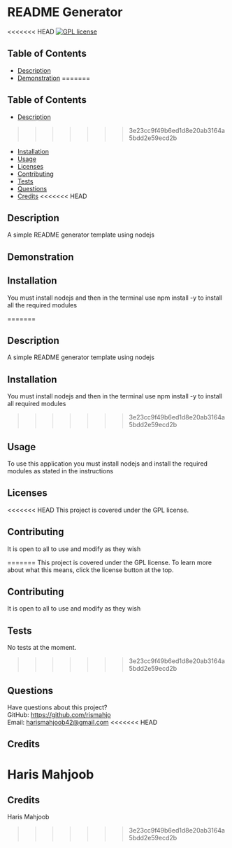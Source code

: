 # README Generator
<<<<<<< HEAD
[![GPL license](https://img.shields.io/badge/License-GPL-blue.svg)](http://perso.crans.org/besson/LICENSE.html)
## Table of Contents
* [Description](#description)
* [Demonstration](#demonstration)
=======

## Table of Contents
* [Description](#description)
>>>>>>> 3e23cc9f49b6ed1d8e20ab3164a5bdd2e59ecd2b
* [Installation](#installation)
* [Usage](#usage)
* [Licenses](#licenses)
* [Contributing](#contributing)
* [Tests](#tests)
* [Questions](#questions)
* [Credits](#credits)
<<<<<<< HEAD
## Description
A simple README generator template using nodejs

## Demonstration

## Installation
You must install nodejs and then in the terminal use npm install -y to install all the required modules

=======
    
## Description
    
A simple README generator template using nodejs
    
   
## Installation
You must install nodejs and then in the terminal use npm install -y to install all required modules
    
>>>>>>> 3e23cc9f49b6ed1d8e20ab3164a5bdd2e59ecd2b
## Usage
To use this application you must install nodejs and install the required modules as stated in the instructions

## Licenses
<<<<<<< HEAD
      This project is covered under the GPL license.

## Contributing
It is open to all to use and modify as they wish

=======
This project is covered under the GPL license. To learn more about what this means, click the license button at the top.
      
## Contributing
It is open to all to use and modify as they wish
    
## Tests
No tests at the moment.
    
>>>>>>> 3e23cc9f49b6ed1d8e20ab3164a5bdd2e59ecd2b
## Questions
Have questions about this project?  
GitHub: https://github.com/rismahjo  
Email: harismahjoob42@gmail.com
<<<<<<< HEAD
## Credits
Haris Mahjoob
=======
    
## Credits
Haris Mahjoob
  
>>>>>>> 3e23cc9f49b6ed1d8e20ab3164a5bdd2e59ecd2b
